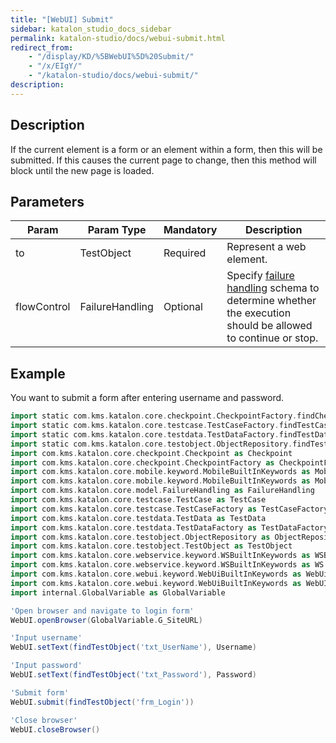 ```yaml
---
title: "[WebUI] Submit" 
sidebar: katalon_studio_docs_sidebar
permalink: katalon-studio/docs/webui-submit.html 
redirect_from:
    - "/display/KD/%5BWebUI%5D%20Submit/"
    - "/x/EIgY/"
    - "/katalon-studio/docs/webui-submit/"
description: 
---
```

Description
-----------

If the current element is a form or an element within a form, then this will be submitted. If this causes the current page to change, then this method will block until the new page is loaded.

Parameters
----------

| Param | Param Type | Mandatory | Description |
| --- | --- | --- | --- |
| to | TestObject | Required | Represent a web element. |
| flowControl | FailureHandling | Optional | Specify [failure handling](/x/qAAM) schema to determine whether the execution should be allowed to continue or stop. |

Example 
--------

You want to submit a form after entering username and password.

```groovy
import static com.kms.katalon.core.checkpoint.CheckpointFactory.findCheckpoint
import static com.kms.katalon.core.testcase.TestCaseFactory.findTestCase
import static com.kms.katalon.core.testdata.TestDataFactory.findTestData
import static com.kms.katalon.core.testobject.ObjectRepository.findTestObject
import com.kms.katalon.core.checkpoint.Checkpoint as Checkpoint
import com.kms.katalon.core.checkpoint.CheckpointFactory as CheckpointFactory
import com.kms.katalon.core.mobile.keyword.MobileBuiltInKeywords as MobileBuiltInKeywords
import com.kms.katalon.core.mobile.keyword.MobileBuiltInKeywords as Mobile
import com.kms.katalon.core.model.FailureHandling as FailureHandling
import com.kms.katalon.core.testcase.TestCase as TestCase
import com.kms.katalon.core.testcase.TestCaseFactory as TestCaseFactory
import com.kms.katalon.core.testdata.TestData as TestData
import com.kms.katalon.core.testdata.TestDataFactory as TestDataFactory
import com.kms.katalon.core.testobject.ObjectRepository as ObjectRepository
import com.kms.katalon.core.testobject.TestObject as TestObject
import com.kms.katalon.core.webservice.keyword.WSBuiltInKeywords as WSBuiltInKeywords
import com.kms.katalon.core.webservice.keyword.WSBuiltInKeywords as WS
import com.kms.katalon.core.webui.keyword.WebUiBuiltInKeywords as WebUiBuiltInKeywords
import com.kms.katalon.core.webui.keyword.WebUiBuiltInKeywords as WebUI
import internal.GlobalVariable as GlobalVariable

'Open browser and navigate to login form'
WebUI.openBrowser(GlobalVariable.G_SiteURL)

'Input username'
WebUI.setText(findTestObject('txt_UserName'), Username)

'Input password'
WebUI.setText(findTestObject('txt_Password'), Password)

'Submit form'
WebUI.submit(findTestObject('frm_Login'))

'Close browser'
WebUI.closeBrowser()
```